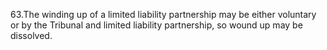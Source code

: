 63.The winding up of a limited liability partnership may be either voluntary or by the Tribunal and limited liability partnership, so wound up may be dissolved.
